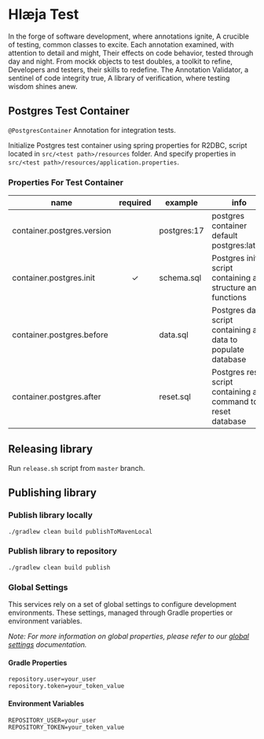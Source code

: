 # Hlæja Test

In the forge of software development, where annotations ignite, A crucible of testing, common classes to excite. Each annotation examined, with attention to detail and might, Their effects on code behavior, tested through day and night. From mockk objects to test doubles, a toolkit to refine, Developers and testers, their skills to redefine. The Annotation Validator, a sentinel of code integrity true, A library of verification, where testing wisdom shines anew.


## Postgres Test Container

`@PostgresContainer` Annotation for integration tests.

Initialize Postgres test container using spring properties for R2DBC,
script located in `src/<test path>/resources` folder. And specify properties in `src/<test path>/resources/application.properties`.

### Properties For Test Container

| name                       | required | example     | info                                                           |
|----------------------------|:--------:|-------------|----------------------------------------------------------------|
| container.postgres.version |          | postgres:17 | postgres container default postgres:latest                     |
| container.postgres.init    | &check;  | schema.sql  | Postgres init script containing all structure and functions    |
| container.postgres.before  |          | data.sql    | Postgres data script containing all data to populate database  |
| container.postgres.after   |          | reset.sql   | Postgres reset script containing all command to reset database |

## Releasing library

Run `release.sh` script from `master` branch.

## Publishing library

### Publish library locally

```shell
./gradlew clean build publishToMavenLocal
```

### Publish library to repository

```shell
./gradlew clean build publish
```

### Global Settings

This services rely on a set of global settings to configure development environments. These settings, managed through Gradle properties or environment variables.

*Note: For more information on global properties, please refer to our [global settings](https://github.com/swordsteel/hlaeja-development/blob/master/doc/global_settings.md) documentation.*

#### Gradle Properties

```properties
repository.user=your_user
repository.token=your_token_value
```

#### Environment Variables

```properties
REPOSITORY_USER=your_user
REPOSITORY_TOKEN=your_token_value
```

